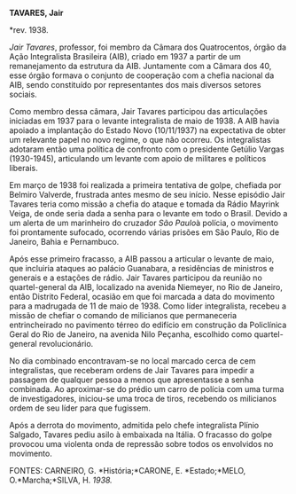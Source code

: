 **TAVARES, Jair**

\*rev. 1938.

*Jair Tavares*, professor, foi membro da Câmara dos Quatrocentos, órgão
da Ação Integralista Brasileira (AIB), criado em 1937 a partir de um
remanejamento da estrutura da AIB. Juntamente com a Câmara dos 40, esse
órgão formava o conjunto de cooperação com a chefia nacional da AIB,
sendo constituído por representantes dos mais diversos setores sociais.

Como membro dessa câmara, Jair Tavares participou das articulações
iniciadas em 1937 para o levante integralista de maio de 1938. A AIB
havia apoiado a implantação do Estado Novo (10/11/1937) na expectativa
de obter um relevante papel no novo regime, o que não ocorreu. Os
integralistas adotaram então uma política de confronto com o presidente
Getúlio Vargas (1930-1945), articulando um levante com apoio de
militares e políticos liberais.

Em março de 1938 foi realizada a primeira tentativa de golpe, chefiada
por Belmiro Valverde, frustrada antes mesmo de seu início. Nesse
episódio Jair Tavares teria como missão a chefia do ataque e tomada da
Rádio Mayrink Veiga, de onde seria dada a senha para o levante em todo o
Brasil. Devido a um alerta de um marinheiro do cruzador *São Paulo*à
polícia, o movimento foi prontamente sufocado, ocorrendo várias prisões
em São Paulo, Rio de Janeiro, Bahia e Pernambuco.

Após esse primeiro fracasso, a AIB passou a articular o levante de maio,
que incluiria ataques ao palácio Guanabara, a residências de ministros e
generais e a estações de rádio. Jair Tavares participou da reunião no
quartel-general da AIB, localizado na avenida Niemeyer, no Rio de
Janeiro, então Distrito Federal, ocasião em que foi marcada a data do
movimento para a madrugada de 11 de maio de 1938. Como líder
integralista, recebeu a missão de chefiar o comando de milicianos que
permaneceria entrincheirado no pavimento térreo do edifício em
construção da Policlínica Geral do Rio de Janeiro, na avenida Nilo
Peçanha, escolhido como quartel-general revolucionário.

No dia combinado encontravam-se no local marcado cerca de cem
integralistas, que receberam ordens de Jair Tavares para impedir a
passagem de qualquer pessoa a menos que apresentasse a senha combinada.
Ao aproximar-se do prédio um carro de polícia com uma turma de
investigadores, iniciou-se uma troca de tiros, recebendo os milicianos
ordem de seu líder para que fugissem.

Após a derrota do movimento, admitida pelo chefe integralista Plínio
Salgado, Tavares pediu asilo à embaixada na Itália. O fracasso do golpe
provocou uma violenta onda de repressão sobre todos os envolvidos no
movimento.

FONTES: CARNEIRO, G. *História;*CARONE, E. *Estado;*MELO,
O.*Marcha;*SILVA, H. *1938.*

 
